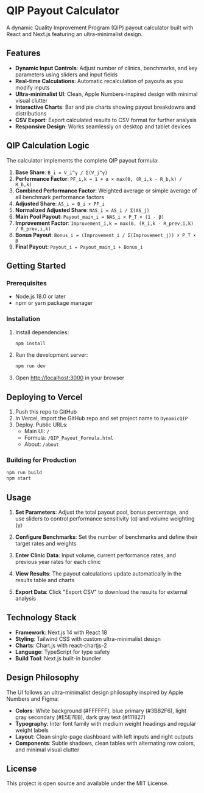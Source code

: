 # QIP Payout Calculator

A dynamic Quality Improvement Program (QIP) payout calculator built with React and Next.js featuring an ultra-minimalist design.

## Features

- **Dynamic Input Controls**: Adjust number of clinics, benchmarks, and key parameters using sliders and input fields
- **Real-time Calculations**: Automatic recalculation of payouts as you modify inputs
- **Ultra-minimalist UI**: Clean, Apple Numbers-inspired design with minimal visual clutter
- **Interactive Charts**: Bar and pie charts showing payout breakdowns and distributions
- **CSV Export**: Export calculated results to CSV format for further analysis
- **Responsive Design**: Works seamlessly on desktop and tablet devices

## QIP Calculation Logic

The calculator implements the complete QIP payout formula:

1. **Base Share**: `B_i = V_i^γ / Σ(V_j^γ)`
2. **Performance Factor**: `PF_i,k = 1 + α × max(0, (R_i,k - R_b,k) / R_b,k)`
3. **Combined Performance Factor**: Weighted average or simple average of all benchmark performance factors
4. **Adjusted Share**: `AS_i = B_i × PF_i`
5. **Normalized Adjusted Share**: `NAS_i = AS_i / Σ(AS_j)`
6. **Main Pool Payout**: `Payout_main_i = NAS_i × P_T × (1 - β)`
7. **Improvement Factor**: `Improvement_i,k = max(0, (R_i,k - R_prev,i,k) / R_prev,i,k)`
8. **Bonus Payout**: `Bonus_i = (Improvement_i / Σ(Improvement_j)) × P_T × β`
9. **Final Payout**: `Payout_i = Payout_main_i + Bonus_i`

## Getting Started

### Prerequisites

- Node.js 18.0 or later
- npm or yarn package manager

### Installation

1. Install dependencies:
   ```bash
   npm install
   ```

2. Run the development server:
   ```bash
   npm run dev
   ```

3. Open [http://localhost:3000](http://localhost:3000) in your browser

## Deploying to Vercel

1. Push this repo to GitHub
2. In Vercel, import the GitHub repo and set project name to `DynamicQIP`
3. Deploy. Public URLs:
   - Main UI: `/`
   - Formula: `/QIP_Payout_Formula.html`
   - About: `/about`

### Building for Production

```bash
npm run build
npm start
```

## Usage

1. **Set Parameters**: Adjust the total payout pool, bonus percentage, and use sliders to control performance sensitivity (α) and volume weighting (γ)

2. **Configure Benchmarks**: Set the number of benchmarks and define their target rates and weights

3. **Enter Clinic Data**: Input volume, current performance rates, and previous year rates for each clinic

4. **View Results**: The payout calculations update automatically in the results table and charts

5. **Export Data**: Click "Export CSV" to download the results for external analysis

## Technology Stack

- **Framework**: Next.js 14 with React 18
- **Styling**: Tailwind CSS with custom ultra-minimalist design
- **Charts**: Chart.js with react-chartjs-2
- **Language**: TypeScript for type safety
- **Build Tool**: Next.js built-in bundler

## Design Philosophy

The UI follows an ultra-minimalist design philosophy inspired by Apple Numbers and Figma:

- **Colors**: White background (#FFFFFF), blue primary (#3B82F6), light gray secondary (#E5E7EB), dark gray text (#111827)
- **Typography**: Inter font family with medium weight headings and regular weight labels
- **Layout**: Clean single-page dashboard with left inputs and right outputs
- **Components**: Subtle shadows, clean tables with alternating row colors, and minimal visual clutter

## License

This project is open source and available under the MIT License.